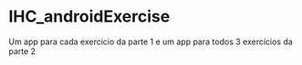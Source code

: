 # IHC_androidExercise
Um app para cada exercicio da parte 1 e um app para todos 3 exercícios da parte 2
